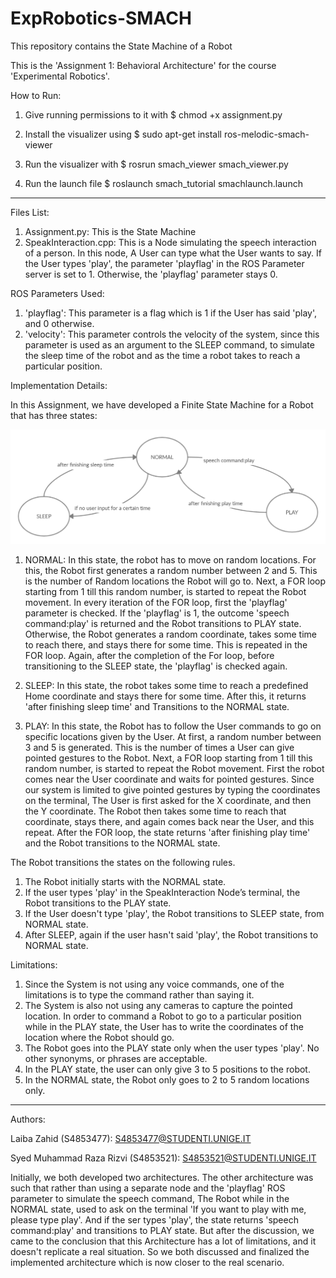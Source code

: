 # ExpRobotics-SMACH
This repository contains the State Machine of a Robot

This is the 'Assignment 1: Behavioral Architecture' for the course 'Experimental Robotics'.

How to Run:

1. Give running permissions to it with
	$ chmod +x assignment.py

2. Install the visualizer using
   	$ sudo apt-get install ros-melodic-smach-viewer

3. Run the visualizer with
        $ rosrun smach_viewer smach_viewer.py

4. Run the launch file
	$ roslaunch smach_tutorial smachlaunch.launch

**************************

Files List:

1. Assignment.py: This is the State Machine
2. SpeakInteraction.cpp: This is a Node simulating the speech interaction of a person.
In this node, A User can type what the User wants to say. If the User types 'play', the parameter 'playflag' in the ROS Parameter server is set to 1.
	Otherwise, the 'playflag' parameter stays 0.

ROS Parameters Used:
1. 'playflag': This parameter is a flag which is 1 if the User has said 'play', and 0 otherwise.
2. 'velocity': This parameter controls the velocity of the system, since this parameter is used as an argument to the SLEEP command, to simulate the sleep time of the robot and as the time a robot takes to reach a particular position.


Implementation Details:

In this Assignment, we have developed a Finite State Machine for a Robot that has three states:

![alt text](https://github.com/SMRazaRizvi96/ExpRobotics-SMACH/blob/main/statemachine.png?raw=true)

1. NORMAL:
	In this state, the robot has to move on random locations.
	For this, the Robot first generates a random number between 2 and 5.
	This is the number of Random locations the Robot will go to.
Next, a FOR loop starting from 1 till this random number, is started to repeat the Robot movement.
	In every iteration of the FOR loop, first the 'playflag' parameter is checked.
	If the 'playflag' is 1, the outcome 'speech command:play' is returned and the Robot transitions to PLAY state.
	Otherwise, the Robot generates a random coordinate, takes some time to reach there, and stays there for some time.
	This is repeated in the FOR loop.
	Again, after the completion of the For loop, before transitioning to the SLEEP state,
	the 'playflag' is checked again.


2. SLEEP:
	In this state, the robot takes some time to reach a predefined Home coordinate and stays there for some time.
	After this, it returns 'after finishing sleep time' and Transitions to the NORMAL state.


3. PLAY:
	In this state, the Robot has to follow the User commands to go on specific locations given by the User.
	At first, a random number between 3 and 5 is generated. This is the number of times a User can give pointed gestures to the Robot.
	Next, a FOR loop starting from 1 till this random number, is started to repeat the Robot movement.
	First the robot comes near the User coordinate and waits for pointed gestures.
	Since our system is limited to give pointed gestures by typing the coordinates on the terminal,
	The User is first asked for the X coordinate, and then the Y coordinate.
	The Robot then takes some time to reach that coordinate, stays there, and again comes back near the User, and this repeat.
	After the FOR loop, the state returns 'after finishing play time' and the Robot transitions to the NORMAL state.
	

The Robot transitions the states on the following rules.

1. The Robot initially starts with the NORMAL state.
2. If the user types 'play' in the SpeakInteraction Node’s terminal, the Robot transitions to the PLAY state.
3. If the User doesn't type 'play', the Robot transitions to SLEEP state, from NORMAL state.
4. After SLEEP, again if the user hasn't said 'play', the Robot transitions to NORMAL state.

Limitations:

1. Since the System is not using any voice commands, one of the limitations is to type the command rather than saying it.
2. The System is also not using any cameras to capture the pointed location.
In order to command a Robot to go to a particular position while in the PLAY state,
the User has to write the coordinates of the location where the Robot should go.
3. The Robot goes into the PLAY state only when the user types 'play'. No other synonyms, or phrases are acceptable.
4. In the PLAY state, the user can only give 3 to 5 positions to the robot.
5. In the NORMAL state, the Robot only goes to 2 to 5 random locations only.

**************************

Authors:

Laiba Zahid (S4853477): S4853477@STUDENTI.UNIGE.IT

Syed Muhammad Raza Rizvi (S4853521): S4853521@STUDENTI.UNIGE.IT

Initially, we both developed two architectures.
The other architecture was such that rather than using a separate node and the 'playflag' ROS parameter to simulate the speech command,
The Robot while in the NORMAL state, used to ask on the terminal 'If you want to play with me, please type play'.
And if the ser types 'play', the state returns 'speech command:play' and transitions to PLAY state.
But after the discussion, we came to the conclusion that this Architecture has a lot of limitations,
and it doesn't replicate a real situation. So we both discussed and finalized the implemented architecture which is now closer
to the real scenario.
